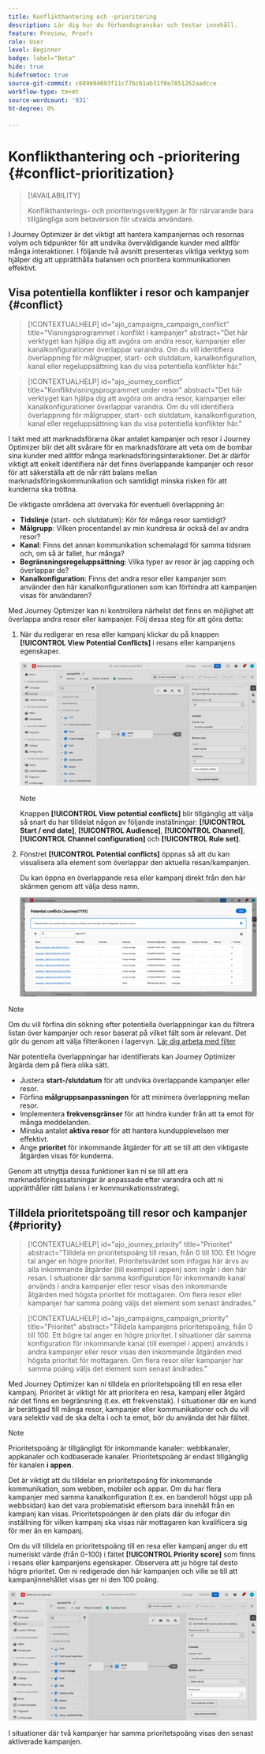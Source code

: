 ```yaml
---
title: Konflikthantering och -prioritering
description: Lär dig hur du förhandsgranskar och testar innehåll.
feature: Preview, Proofs
role: User
level: Beginner
badge: label="Beta"
hide: true
hidefromtoc: true
source-git-commit: c609694693f11c77bc61ab31f0e7851262aadcce
workflow-type: tm+mt
source-wordcount: '931'
ht-degree: 0%

---
```



# Konflikthantering och -prioritering {#conflict-prioritization}

>[!AVAILABILITY]
>
>Konflikthanterings- och prioriteringsverktygen är för närvarande bara tillgängliga som betaversion för utvalda användare.

I Journey Optimizer är det viktigt att hantera kampanjernas och resornas volym och tidpunkter för att undvika överväldigande kunder med alltför många interaktioner. I följande två avsnitt presenteras viktiga verktyg som hjälper dig att upprätthålla balansen och prioritera kommunikationen effektivt.

## Visa potentiella konflikter i resor och kampanjer {#conflict}

>[!CONTEXTUALHELP]
>id="ajo_campaigns_campaign_conflict"
>title="Visningsprogrammet i konflikt i kampanjer"
>abstract="Det här verktyget kan hjälpa dig att avgöra om andra resor, kampanjer eller kanalkonfigurationer överlappar varandra. Om du vill identifiera överlappning för målgrupper, start- och slutdatum, kanalkonfiguration, kanal eller regeluppsättning kan du visa potentiella konflikter här."

>[!CONTEXTUALHELP]
>id="ajo_journey_conflict"
>title="Konfliktvisningsprogrammet under resor"
>abstract="Det här verktyget kan hjälpa dig att avgöra om andra resor, kampanjer eller kanalkonfigurationer överlappar varandra. Om du vill identifiera överlappning för målgrupper, start- och slutdatum, kanalkonfiguration, kanal eller regeluppsättning kan du visa potentiella konflikter här."

I takt med att marknadsförarna ökar antalet kampanjer och resor i Journey Optimizer blir det allt svårare för en marknadsförare att veta om de bombar sina kunder med alltför många marknadsföringsinteraktioner. Det är därför viktigt att enkelt identifiera när det finns överlappande kampanjer och resor för att säkerställa att de når rätt balans mellan marknadsföringskommunikation och samtidigt minska risken för att kunderna ska tröttna.

De viktigaste områdena att övervaka för eventuell överlappning är:

* **Tidslinje** (start- och slutdatum): Kör för många resor samtidigt?
* **Målgrupp**: Vilken procentandel av min kundresa är också del av andra resor?
* **Kanal**: Finns det annan kommunikation schemalagd för samma tidsram och, om så är fallet, hur många?
* **Begränsningsregeluppsättning**: Vilka typer av resor är jag capping och överlappar de?
* **Kanalkonfiguration**: Finns det andra resor eller kampanjer som använder den här kanalkonfigurationen som kan förhindra att kampanjen visas för användaren?

Med Journey Optimizer kan ni kontrollera närhelst det finns en möjlighet att överlappa andra resor eller kampanjer. Följ dessa steg för att göra detta:

1. När du redigerar en resa eller kampanj klickar du på knappen **[!UICONTROL View Potential Conflicts]** i resans eller kampanjens egenskaper.

   ![](assets/view-conflicts.png)

   >[!NOTE]
   >
   >Knappen **[!UICONTROL View potential conflicts]** blir tillgänglig att välja så snart du har tilldelat någon av följande inställningar: **[!UICONTROL Start / end date]**, **[!UICONTROL Audience]**, **[!UICONTROL Channel]**, **[!UICONTROL Channel configuration]** och **[!UICONTROL Rule set]**.

1. Fönstret **[!UICONTROL Potential conflicts]** öppnas så att du kan visualisera alla element som överlappar den aktuella resan/kampanjen.

   Du kan öppna en överlappande resa eller kampanj direkt från den här skärmen genom att välja dess namn.

   ![](assets/potential-conflicts.png)

>[!NOTE]
>
>Om du vill förfina din sökning efter potentiella överlappningar kan du filtrera listan över kampanjer och resor baserat på vilket fält som är relevant. Det gör du genom att välja filterikonen i lagervyn. [Lär dig arbeta med filter](../start/search-filter-categorize.md#filter-lists)

När potentiella överlappningar har identifierats kan Journey Optimizer åtgärda dem på flera olika sätt.

* Justera **start-/slutdatum** för att undvika överlappande kampanjer eller resor.
* Förfina **målgruppsanpassningen** för att minimera överlappning mellan resor.
* Implementera **frekvensgränser** för att hindra kunder från att ta emot för många meddelanden.
* Minska antalet **aktiva resor** för att hantera kundupplevelsen mer effektivt.
* Ange **prioritet** för inkommande åtgärder för att se till att den viktigaste åtgärden visas för kunderna.

Genom att utnyttja dessa funktioner kan ni se till att era marknadsföringssatsningar är anpassade efter varandra och att ni upprätthåller rätt balans i er kommunikationsstrategi.

## Tilldela prioritetspoäng till resor och kampanjer {#priority}

>[!CONTEXTUALHELP]
>id="ajo_journey_priority"
>title="Prioritet"
>abstract="Tilldela en prioritetspoäng till resan, från 0 till 100. Ett högre tal anger en högre prioritet. Prioritetsvärdet som infogas här ärvs av alla inkommande åtgärder (till exempel i appen) som ingår i den här resan. I situationer där samma konfiguration för inkommande kanal används i andra kampanjer eller resor visas den inkommande åtgärden med högsta prioritet för mottagaren. Om flera resor eller kampanjer har samma poäng väljs det element som senast ändrades."

>[!CONTEXTUALHELP]
>id="ajo_campaigns_campaign_priority"
>title="Prioritet"
>abstract="Tilldela kampanjens prioritetspoäng, från 0 till 100. Ett högre tal anger en högre prioritet. I situationer där samma konfiguration för inkommande kanal (till exempel i appen) används i andra kampanjer eller resor visas den inkommande åtgärden med högsta prioritet för mottagaren. Om flera resor eller kampanjer har samma poäng väljs det element som senast ändrades."

Med Journey Optimizer kan ni tilldela en prioritetspoäng till en resa eller kampanj. Prioritet är viktigt för att prioritera en resa, kampanj eller åtgärd när det finns en begränsning (t.ex. ett frekvenstak). I situationer där en kund är berättigad till många resor, kampanjer eller kommunikationer och du vill vara selektiv vad de ska delta i och ta emot, bör du använda det här fältet.

>[!NOTE]
>
>Prioritetspoäng är tillgängligt för inkommande kanaler: webbkanaler, appkanaler och kodbaserade kanaler. Prioritetspoäng är endast tillgänglig för kanalen **i appen**.

Det är viktigt att du tilldelar en prioritetspoäng för inkommande kommunikation, som webben, mobiler och appar. Om du har flera kampanjer med samma kanalkonfiguration (t.ex. en banderoll högst upp på webbsidan) kan det vara problematiskt eftersom bara innehåll från en kampanj kan visas. Prioritetspoängen är den plats där du infogar din inställning för vilken kampanj ska visas när mottagaren kan kvalificera sig för mer än en kampanj.

Om du vill tilldela en prioritetspoäng till en resa eller kampanj anger du ett numeriskt värde (från 0-100) i fältet **[!UICONTROL Priority score]** som finns i resans eller kampanjens egenskaper. Observera att ju högre tal desto högre prioritet. Om ni redigerade den här kampanjen och ville se till att kampanjinnehållet visas ger ni den 100 poäng.

![](assets/priority-score.png)

I situationer där två kampanjer har samma prioritetspoäng visas den senast aktiverade kampanjen.
